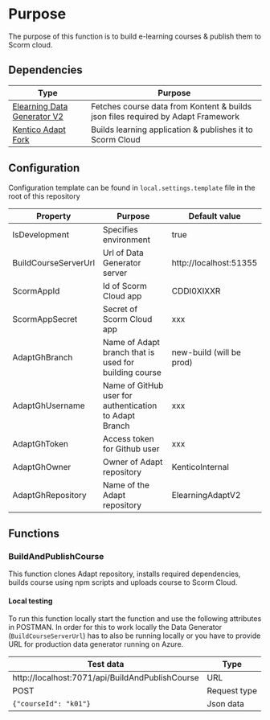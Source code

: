 # Purpose

The purpose of this function is to build e-learning courses & publish them to Scorm cloud. 

## Dependencies

| Type  | Purpose |
| ------------- | ------------- |
|  [Elearning Data Generator V2](https://github.com/KenticoInternal/ElearningDataGeneratorV2)   | Fetches course data from Kontent & builds json files required by Adapt Framework  |
|  [Kentico Adapt Fork](https://github.com/KenticoInternal/ElearningAdaptV2)   | Builds learning application & publishes it to Scorm Cloud  |

## Configuration

Configuration template can be found in `local.settings.template` file in the root of this repository

| Property  | Purpose | Default value |
| ------------- | ------------- | ------------- |
| IsDevelopment | Specifies environment | true |
| BuildCourseServerUrl | Url of Data Generator server | http://localhost:51355 |
| ScormAppId | Id of Scorm Cloud app  |CDDI0XIXXR |
| ScormAppSecret | Secret of Scorm Cloud app | xxx |
| AdaptGhBranch | Name of Adapt branch that is used for building course | new-build (will be prod) |
| AdaptGhUsername | Name of GitHub user for authentication to Adapt Branch | xxx |
| AdaptGhToken | Access token for Github user | xxx |
| AdaptGhOwner | Owner of Adapt repository | KenticoInternal |
| AdaptGhRepository | Name of the Adapt repository | ElearningAdaptV2 |


## Functions

### BuildAndPublishCourse
This function clones Adapt repository, installs required dependencies, builds course using npm scripts and uploads course to Scorm Cloud.

#### Local testing
To run this function locally start the function and use the following attributes in POSTMAN.
In order for this to work locally the Data Generator (`BuildCourseServerUrl`) has to also be running locally or you have to provide URL for production data generator running on Azure. 

| Test data | Type
| ------------- | ------------- | 
| http://localhost:7071/api/BuildAndPublishCourse | URL
| POST | Request type
| ```{"courseId": "k01"}``` | Json data
